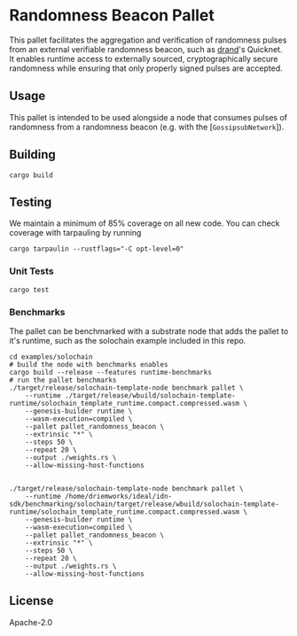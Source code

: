 # Randomness Beacon Pallet

This pallet facilitates the aggregation and verification of randomness pulses from an external verifiable randomness beacon, such as [drand](https://drand.love)'s Quicknet. It enables runtime access to externally sourced, cryptographically secure randomness while ensuring that only properly signed pulses are accepted.

## Usage

This pallet is intended to be used alongside a node that consumes pulses of randomness from a randomness beacon (e.g. with the [`GossipsubNetwork`]). 

## Building

``` shell
cargo build
```

## Testing

We maintain a minimum of 85% coverage on all new code. You can check coverage with tarpauling by running 

``` shell
cargo tarpaulin --rustflags="-C opt-level=0"
```

### Unit Tests

``` shell
cargo test
```

### Benchmarks

The pallet can be benchmarked with a substrate node that adds the pallet to it's runtime, such as the solochain example included in this repo.

``` shell
cd examples/solochain
# build the node with benchmarks enables
cargo build --release --features runtime-benchmarks
# run the pallet benchmarks
./target/release/solochain-template-node benchmark pallet \
    --runtime ./target/release/wbuild/solochain-template-runtime/solochain_template_runtime.compact.compressed.wasm \
    --genesis-builder runtime \
    --wasm-execution=compiled \
    --pallet pallet_randomness_beacon \
    --extrinsic "*" \
    --steps 50 \
    --repeat 20 \
    --output ./weights.rs \
    --allow-missing-host-functions


./target/release/solochain-template-node benchmark pallet \
    --runtime /home/driemworks/ideal/idn-sdk/benchmarking/solochain/target/release/wbuild/solochain-template-runtime/solochain_template_runtime.compact.compressed.wasm \
    --genesis-builder runtime \
    --wasm-execution=compiled \
    --pallet pallet_randomness_beacon \
    --extrinsic "*" \
    --steps 50 \
    --repeat 20 \
    --output ./weights.rs \
    --allow-missing-host-functions

```

## License

Apache-2.0